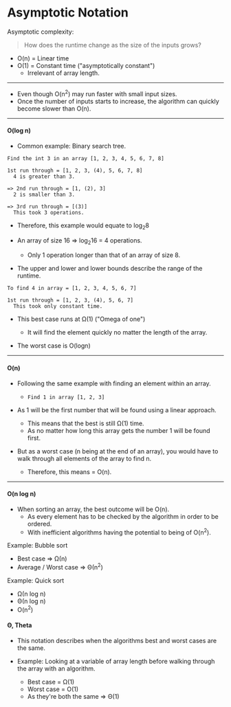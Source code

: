 # Asymptotic Notation

Asymptotic complexity:
> How does the runtime change as the size of the inputs grows?

- O(n) = Linear time
- O(1) = Constant time ("asymptotically constant")
  - Irrelevant of array length.

---

- Even though O(n<sup>2</sup>) may run faster with small input sizes.
- Once the number of inputs starts to increase, the algorithm can quickly become slower than O(n).

---

#### O(log n)

- Common example: Binary search tree.

```
Find the int 3 in an array [1, 2, 3, 4, 5, 6, 7, 8]

1st run through = [1, 2, 3, (4), 5, 6, 7, 8]
  4 is greater than 3.

=> 2nd run through = [1, (2), 3]
  2 is smaller than 3.

=> 3rd run through = [(3)]
  This took 3 operations.
```

- Therefore, this example would equate to log<sub>2</sub>8
- An array of size 16 => log<sub>2</sub>16 = 4 operations.
  - Only 1 operation longer than that of an array of size 8.

- The upper and lower and lower bounds describe the range of the runtime.
```
To find 4 in array = [1, 2, 3, 4, 5, 6, 7]

1st run through = [1, 2, 3, (4), 5, 6, 7]
  This took only constant time.
```

- This best case runs at Ω(1) ("Omega of one")
  - It will find the element quickly no matter the length of the array.

- The worst case is O(logn)

---

#### O(n)

- Following the same example with finding an element within an array.
  - `Find 1 in array [1, 2, 3]`

- As 1 will be the first number that will be found using a linear approach.
  - This means that the best is still Ω(1) time.
  - As no matter how long this array gets the number 1 will be found first.

- But as a worst case (n being at the end of an array), you would have to walk through all elements of the array to find n.
  - Therefore, this means = O(n).

---

#### O(n log n)

- When sorting an array, the best outcome will be O(n).
  - As every element has to be checked by the algorithm in order to be ordered.
  - With inefficient algorithms having the potential to being of O(n<sup>2</sup>).

Example: Bubble sort
  - Best case => Ω(n)
  - Average / Worst case => Θ(n<sup>2</sup>)

Example: Quick sort
  - Ω(n log n)
  - Θ(n log n)
  - O(n<sup>2</sup>)

#### Θ, Theta

- This notation describes when the algorithms best and worst cases are the same.

- Example: Looking at a variable of array length before walking through the array with an algorithm.
  - Best case = Ω(1)
  - Worst case = O(1)
  - As they're both the same => Θ(1)
